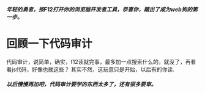 ##### 年轻的勇者，按F12打开你的浏览器开发者工具，恭喜你，踏出了成为web狗的第一步。

# 回顾一下代码审计
代码审计，说简单，确实，f12读就完事，最多加一点搜索什么的，就没了，再看看js代码，好像也就这些？
其实不然，这玩意只是开始，以后有的你读.


##### 以后慢慢再加吧，代码审计要学的东西太多了，还有很多要审。
